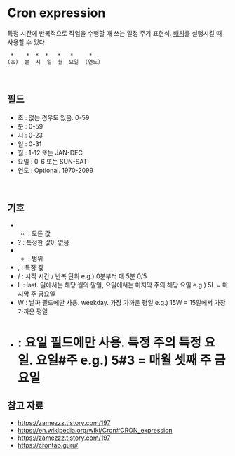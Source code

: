 # Cron expression

특정 시간에 반복적으로 작업을 수행할 때 쓰는 일정 주기 표현식. [배치](https://limkydev.tistory.com/140)를 실행시킬 때 사용할 수 있다.
```html 
 *    *  *  *   *   *     * 
(초)  분  시  일  월  요일  (연도)
```
<br/>

## 필드
- 초 : 없는 경우도 있음. 0-59
- 분 : 0-59
- 시 : 0-23
- 일 : 0-31
- 월 : 1-12 또는 JAN-DEC
- 요일 : 0-6 또는 SUN-SAT
- 연도 : Optional. 1970-2099
<br/>

## 기호
- * : 모든 값
- ? : 특정한 값이 없음 
- - : 범위
- , : 특정 값 
- / : 시작 시간 / 반복 단위 e.g.) 0분부터 매 5분 0/5
- L : last. 일에서는 해당 월의 말일, 요일에서는 마지막 주의 해당 요일 e.g.) 5L = 마지막 주 금요일
- W : 날짜 필드에만 사용. weekday. 가장 가까운 평일 e.g.) 15W = 15일에서 가장 가까운 평일
- # : 요일 필드에만 사용. 특정 주의 특정 요일. 요일#주 e.g.) 5#3 = 매월 셋째 주 금요일


## 참고 자료
- https://zamezzz.tistory.com/197
- https://en.wikipedia.org/wiki/Cron#CRON_expression  
- https://zamezzz.tistory.com/197
- https://crontab.guru/

